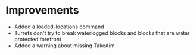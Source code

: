 # Improvements
* Added a loaded-locations command
* Turrets don't try to break waterlogged blocks and blocks that are water protected forefront
* Added a warning about missing TakeAim